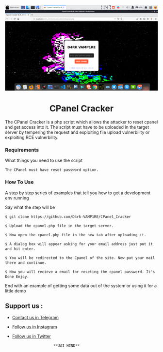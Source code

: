 <center>
	<a href="https://instagram.com/d4rk_vamp1re.py"><img src="banner.png" alt="D4rk-VAMP1RE"></a>

   <h1 align="center"> CPanel Cracker </h1>
</center>

The CPanel Cracker is a php script which allows the attacker to reset cpanel and get access into it. The script must have to be uploaded in the target server by tempering the request and exploiting file upload vulnerbility or exploiting RCE vulnerbility.

### Requirements

What things you need to use the script

```
The CPanel must have reset password option.
```

### How To Use

A step by step series of examples that tell you how to get a development env running

Say what the step will be

```
$ git clone https://github.com/D4rk-VAMP1RE/CPanel_Cracker
```


```
$ Upload the cpanel.php file in the target server.
```

```
$ Now open the cpanel.php file in the new tab after uploading it.
```

```
$ A dialog box will appear asking for your email address just put it and hit enter.
```

```
$ You will be redirected to the Cpanel of the site. Now put your mail there and continue.
```

```
$ Now you will recieve a email for reseting the cpanel password. It's Done Enjoy.
```


End with an example of getting some data out of the system or using it for a little demo

## Support us :
* [Contact us in Telegram](https://t.me/base64_encrypted)
* [Follow us in Instagram](https://instagram.com/d4rk_vamp1re.py)
* [Follow us in Twitter](https://twitter.com/D4rk_VAMP1RE)
                           
                         **JAI HIND**